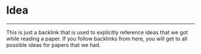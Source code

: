 # Idea
---

This is just a backlink that is used to explicitly reference ideas that we got while reading a paper. If you follow backlinks from here, you will get to all possible ideas for papers that we had.
